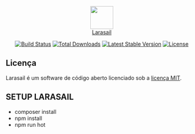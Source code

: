 <p align="center"><a href="https://laravel.com" target="_blank"><img width='60' src="https://i.ibb.co/vZ1ykKb/image-1.png"><br>Larasail</a></p>
<p align="center">
<a href="https://travis-ci.org/laravel/framework"><img src="https://travis-ci.org/laravel/framework.svg" alt="Build Status"></a>
<a href="https://packagist.org/packages/laravel/framework"><img src="https://img.shields.io/packagist/dt/laravel/framework" alt="Total Downloads"></a>
<a href="https://packagist.org/packages/laravel/framework"><img src="https://img.shields.io/packagist/v/laravel/framework" alt="Latest Stable Version"></a>
<a href="https://packagist.org/packages/laravel/framework"><img src="https://img.shields.io/packagist/l/laravel/framework" alt="License"></a>
</p>

## Licença

Larasail é um software de código aberto licenciado sob a [licença MIT](https://opensource.org/licenses/MIT).

## SETUP LARASAIL

- composer install
- npm install
- npm run hot
